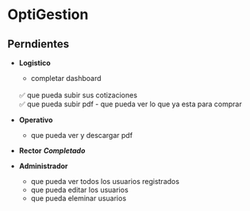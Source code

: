 # OptiGestion

## Perndientes
- **Logistico**
    - completar dashboard
    <br>
    ✅ que pueda subir sus cotizaciones
    <br>
    ✅ que pueda subir pdf
    - que pueda ver lo que ya esta para comprar
- **Operativo**
    - que pueda ver y descargar pdf
- **Rector**  *__Completado__*

- **Administrador**
    - que pueda ver todos los usuarios registrados
    - que pueda editar los usuarios
    - que pueda eleminar usuarios
